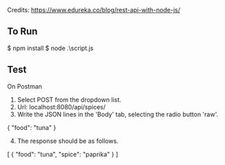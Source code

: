 Credits:
https://www.edureka.co/blog/rest-api-with-node-js/


## To Run

$ npm install
$ node .\script.js


## Test

On Postman

1. Select POST from the dropdown list.
2. Url: localhost:8080/api/spices/
3. Write the JSON lines in the 'Body' tab, selecting the radio button 'raw'.

{
    "food": "tuna"
}

4. The response should be as follows.

[
    {
        "food": "tuna",
        "spice": "paprika"
    }
]